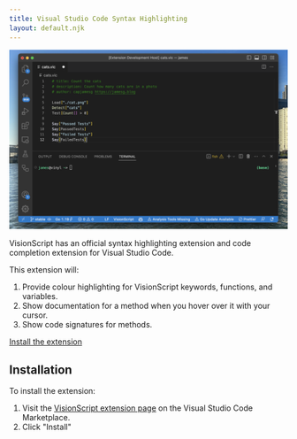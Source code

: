 ```yaml
---
title: Visual Studio Code Syntax Highlighting
layout: default.njk
---
```


![VisionScript syntax highlighting extension active in a Visual Studio Code editor](https://github.com/capjamesg/visionscript-textmate-grammar/blob/main/screenshot.png?raw=true)

VisionScript has an official syntax highlighting extension and code completion extension for Visual Studio Code.

This extension will:

1. Provide colour highlighting for VisionScript keywords, functions, and variables.
2. Show documentation for a method when you hover over it with your cursor.
2. Show code signatures for methods.

<a href="https://marketplace.visualstudio.com/items?itemName=VisionScript.visionscript" class="link_button"><i class="fas fa-download"></i> Install the extension</a>

## Installation

To install the extension:

1. Visit the [VisionScript extension page](https://marketplace.visualstudio.com/items?itemName=VisionScript.visionscript) on the Visual Studio Code Marketplace.
2. Click "Install"